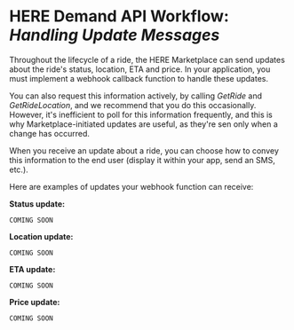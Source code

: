 # HERE Demand API Workflow: *Handling Update Messages* #

Throughout the lifecycle of a ride, the HERE Marketplace can send updates about the ride's status, location, ETA and price. In your application, you must implement a webhook callback function to handle these updates.

You can also request this information actively, by calling *GetRide* and *GetRideLocation*, and we recommend that you do this occasionally. However, it's inefficient to poll for this information frequently, and this is why Marketplace-initiated updates are useful, as they're sen only when a change has occurred.

When you receive an update about a ride, you can choose how to convey this information to the end user (display it within your app, send an SMS, etc.).

Here are examples of updates your webhook function can receive:

**Status update:**

	COMING SOON


**Location update:**

	COMING SOON


**ETA update:**

	COMING SOON


**Price update:**

	COMING SOON
